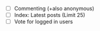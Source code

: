 - [ ] Commenting (+also anonymous)
- [ ] Index: Latest posts (Limit 25)
- [ ] Vote for logged in users